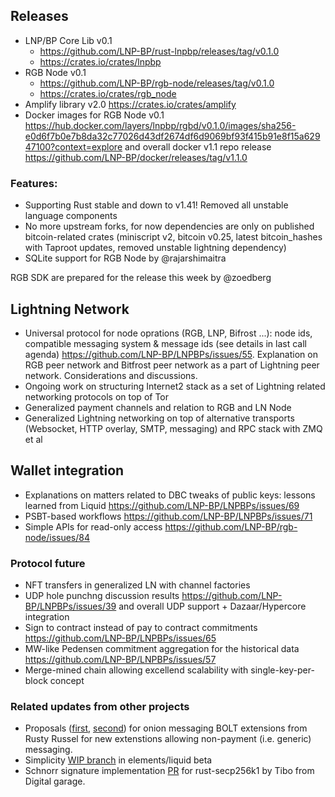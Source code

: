 ## Releases
- LNP/BP Core Lib v0.1 
  * https://github.com/LNP-BP/rust-lnpbp/releases/tag/v0.1.0 
  * https://crates.io/crates/lnpbp
- RGB Node v0.1 
  * https://github.com/LNP-BP/rgb-node/releases/tag/v0.1.0
  * https://crates.io/crates/rgb_node
- Amplify library v2.0 https://crates.io/crates/amplify
- Docker images for RGB Node v0.1 
  <https://hub.docker.com/layers/lnpbp/rgbd/v0.1.0/images/sha256-e0d6f7b0e7b8da32c77026d43df2674df6d9069bf93f415b91e8f15a62947100?context=explore>
  and overall docker v1.1 repo release 
  https://github.com/LNP-BP/docker/releases/tag/v1.1.0

### Features:
- Supporting Rust stable and down to v1.41! Removed all unstable language components
- No more upstream forks, for now dependencies are only on published bitcoin-related 
  crates (miniscript v2, bitcoin v0.25, latest bitcoin_hashes with Taproot updates, 
  removed unstable lightning dependency)
- SQLite support for RGB Node by @rajarshimaitra

RGB SDK are prepared for the release this week by @zoedberg

## Lightning Network

- Universal protocol for node oprations (RGB, LNP, Bifrost ...): node ids, 
  compatible messaging system & message ids (see details in last call agenda)
  <https://github.com/LNP-BP/LNPBPs/issues/55>.
  Explanation on RGB peer network and Bitfrost peer network as a part of 
  Lightning peer network. Considerations and discussions.
- Ongoing work on structuring Internet2 stack as a set of Lightning related networking 
  protocols on top of Tor
- Generalized payment channels and relation to RGB and LN Node
- Generalized Lightning networking on top of alternative transports (Websocket, 
  HTTP overlay, SMTP, messaging) and RPC stack with ZMQ et al

## Wallet integration

- Explanations on matters related to DBC tweaks of public keys: lessons learned 
  from Liquid <https://github.com/LNP-BP/LNPBPs/issues/69>
- PSBT-based workflows <https://github.com/LNP-BP/LNPBPs/issues/71>
- Simple APIs for read-only access <https://github.com/LNP-BP/rgb-node/issues/84>

### Protocol future

- NFT transfers in generalized LN with channel factories
- UDP hole punchng discussion results <https://github.com/LNP-BP/LNPBPs/issues/39>
  and overall UDP support + Dazaar/Hypercore integration
- Sign to contract instead of pay to contract commitments
  <https://github.com/LNP-BP/LNPBPs/issues/65>
- MW-like Pedensen commitment aggregation for the historical data
  <https://github.com/LNP-BP/LNPBPs/issues/57>
- Merge-mined chain allowing excellend scalability with single-key-per-block concept

### Related updates from other projects

- Proposals ([first](https://github.com/lightningnetwork/lightning-rfc/pull/755), 
  [second](https://github.com/lightningnetwork/lightning-rfc/pull/759)) for onion 
  messaging BOLT extensions from Rusty Russel for new extenstions allowing 
  non-payment (i.e. generic) messaging.
- Simplicity [WIP branch](https://github.com/ElementsProject/elements/tree/simplicity) 
  in elements/liquid beta
- Schnorr signature implementation 
  [PR](https://github.com/rust-bitcoin/rust-secp256k1/pull/237)
  for rust-secp256k1 by Tibo from Digital garage.
